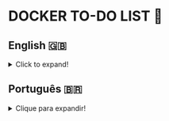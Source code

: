 <h1 align=”center”>DOCKER TO-DO LIST 🐋</h1>

## English 🇬🇧
<details>
  <summary>Click to expand!</summary>
  
### Description
This project was developed during the Back-end module at [Trybe](https://www.betrybe.com/). In it, a full-stack application was provided, divided into Back-end, Front-end and tests. The latter to validate if the Back-end and Front-end were connected correctly.   
The to-do application has it's own README.md, which was used as refference during the project's development.   
The challenge was to create images for each piece of the application and configure them using a docker-compose file.

### Technologies and Tools
This project was developed using Docker.
- Docker Command Line Interface (CLI) Commands;
- Dockerfile;
- Docker-compose.

### Installation



</details>

## Português 🇧🇷
<details>
  <summary>Clique para expandir!</summary>
  
### Descrição
Este projeto foi desenvolvido durante o módulo Back-end na [Trybe](https://www.betrybe.com/). Nele foi disponibilizada uma aplicação full-stack dividida em Back-end, Front-end e teste. Este último validando se Back-end e Front-end estavam corretamente conectados.   
A aplicação to-do list possui seu próprio README.md, que foi utilizado como referência durante o desenvolvimento do projeto.   
O desafio foi criar imagens para cada parte da aplicação e configurá-las usando um arquivo docker-compose.

### Tecnologias e Ferramentas
Este projeto foi desenvolvido utilizando Docker.
- Comandos na Interface de Linha de Comando (CLI) do Docker;
- Dockerfile;
- Docker-compose.


### Instalação


</details>


